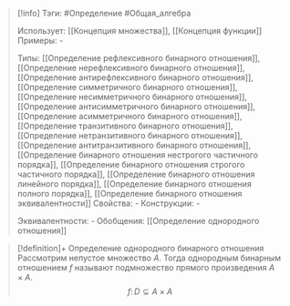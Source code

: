 > [!info]
> Тэги: #Определение #Общая_алгебра 
> 
> Использует: [[Концепция множества]], [[Концепция функции]]
> Примеры: *-*
> 
> Типы: [[Определение рефлексивного бинарного отношения]], [[Определение нерефлексивного бинарного отношения]], [[Определение антирефлексивного бинарного отношения]], [[Определение симметричного бинарного отношения]], [[Определение несимметричного бинарного отношения]], [[Определение антисимметричного бинарного отношения]], [[Определение асимметричного бинарного отношения]], [[Определение транзитивного бинарного отношения]], [[Определение нетранзитивного бинарного отношения]], [[Определение антитранзитивного бинарного отношения]], [[Определение бинарного отношения нестрогого частичного порядка]], [[Определение бинарного отношения строгого частичного порядка]], [[Определение бинарного отношения линейного порядка]], [[Определение бинарного отношения полного порядка]], [[Определение бинарного отношения эквивалентности]]
> Свойства: *-*
> Конструкции: *-*
> 
> Эквивалентности: *-*
> Обобщения: [[Определение однородного отношения]]

> [!definition]+ Определение однородного бинарного отношения
> Рассмотрим непустое множество $A$. Тогда однородным бинарным отношением $f$ называют подмножество прямого произведения $A\times A$. 
> $$f\colon D\subseteq A\times A$$